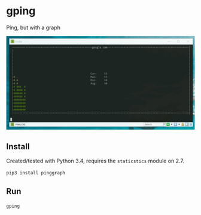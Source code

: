 # gping
Ping, but with a graph

![](/doc/readme_screencast.gif)

## Install
Created/tested with Python 3.4, requires the `staticstics` module on 2.7.

`pip3 install pinggraph`

## Run

`gping`